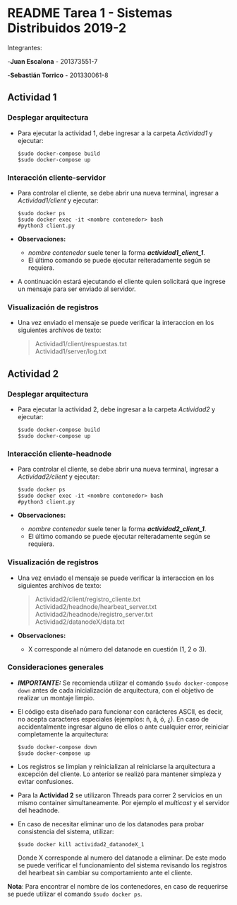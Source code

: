 # README Tarea 1 - Sistemas Distribuidos 2019-2

Integrantes:
  
  -**Juan Escalona** - 201373551-7
  
  -**Sebastián Torrico** - 201330061-8


## Actividad 1

### Desplegar arquitectura
- Para ejecutar la actividad 1, debe ingresar a la carpeta *Actividad1* y ejecutar:

  `$sudo docker-compose build`  
	`$sudo docker-compose up`

### Interacción cliente-servidor
- Para controlar el cliente, se debe abrir una nueva terminal, ingresar a *Actividad1/client* y ejecutar:

	`$sudo docker ps`  
	`$sudo docker exec -it <nombre contenedor> bash`  
	`#python3 client.py`

- **Observaciones:** 
	- *nombre contenedor* suele tener la forma ***actividad1_client_1***.
	- El último comando se puede ejecutar reiteradamente según se requiera.

- A continuación estará ejecutando el cliente quien solicitará que ingrese un mensaje para ser enviado al servidor.

### Visualización de registros
- Una vez enviado el mensaje se puede verificar la interaccion en los siguientes archivos de texto:

	> Actividad1/client/respuestas.txt  
	> Actividad1/server/log.txt


## Actividad 2
### Desplegar arquitectura
- Para ejecutar la actividad 2, debe ingresar a la carpeta *Actividad2* y ejecutar:

	`$sudo docker-compose build`  
	`$sudo docker-compose up`

### Interacción cliente-headnode
- Para controlar el cliente, se debe abrir una nueva terminal, ingresar a *Actividad2/client* y ejecutar:

	`$sudo docker ps`  
	`$sudo docker exec -it <nombre contenedor> bash`  
	`#python3 client.py`

- **Observaciones:**
	- *nombre contenedor* suele tener la forma ***actividad2_client_1***.
	- El último comando se puede ejecutar reiteradamente según se requiera.

### Visualización de registros
- Una vez enviado el mensaje se puede verificar la interaccion en los siguientes archivos de texto:

	> Actividad2/client/registro_cliente.txt  
	> Actividad2/headnode/hearbeat_server.txt  
	> Actividad2/headnode/registro_server.txt  
	>Actividad2/datanodeX/data.txt

- **Observaciones:**
	- X corresponde al número del datanode en cuestión (1, 2 o 3).

### Consideraciones generales
- ***IMPORTANTE:*** Se recomienda utilizar el comando `$sudo docker-compose down` antes de cada inicialización de arquitectura, con el objetivo de realizar un montaje limpio.

- El código esta diseñado para funcionar con carácteres ASCII, es decir, no acepta caracteres especiales (ejemplos: ñ, á, ó, ¿). En caso de accidentalmente ingresar alguno de ellos o ante cualquier error, reiniciar completamente la arquitectura:

	`$sudo docker-compose down`  
	`$sudo docker-compose up`

- Los registros se limpian y reinicializan al reiniciarse la arquitectura a excepción del cliente. Lo anterior se realizó para mantener simpleza y evitar confusiones.

- Para la **Actividad 2** se utilizaron Threads para correr 2 servicios en un mismo container simultaneamente. Por ejemplo el *multicast* y el servidor del headnode.

- En caso de necesitar eliminar uno de los datanodes para probar consistencia del sistema, utilizar:

	`$sudo docker kill actividad2_datanodeX_1`

	Donde X corresponde al numero del datanode a eliminar. De este modo se puede verificar el funcionamiento del sistema revisando los registros del hearbeat sin cambiar su comportamiento ante el cliente.

**Nota**:  Para encontrar el nombre de los contenedores, en caso de requerirse se puede utilizar el comando `$sudo docker ps`.


